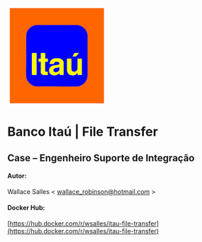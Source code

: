 ![](itau.png)
# Banco Itaú | File Transfer
## Case – Engenheiro Suporte de Integração




#### Autor:
Wallace Salles < [wallace_robinson@hotmail.com](mailto:wallace_robinson@hotmail.com) >

#### Docker Hub:
[https://hub.docker.com/r/wsalles/itau-file-transfer](https://hub.docker.com/r/wsalles/itau-file-transfer)
